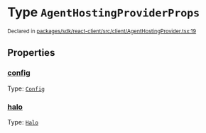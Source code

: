 # Type `AgentHostingProviderProps`
<sub>Declared in [packages/sdk/react-client/src/client/AgentHostingProvider.tsx:19](https://github.com/dxos/dxos/blob/bdc1200dc/packages/sdk/react-client/src/client/AgentHostingProvider.tsx#L19)</sub>




## Properties
### [config](https://github.com/dxos/dxos/blob/bdc1200dc/packages/sdk/react-client/src/client/AgentHostingProvider.tsx#L19)
Type: <code>[Config](/api/@dxos/react-client/classes/Config)</code>




### [halo](https://github.com/dxos/dxos/blob/bdc1200dc/packages/sdk/react-client/src/client/AgentHostingProvider.tsx#L19)
Type: <code>[Halo](/api/@dxos/react-client/interfaces/Halo)</code>





